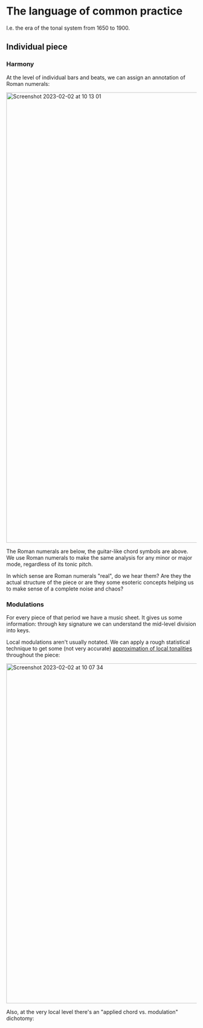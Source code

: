 # The language of common practice

I.e. the era of the tonal system from 1650 to 1900. 

## Individual piece

### Harmony

At the level of individual bars and beats, we can assign an annotation of Roman numerals:

<img width="1191" alt="Screenshot 2023-02-02 at 10 13 01" src="https://user-images.githubusercontent.com/1491908/216246068-6b58bfee-47bb-4b0e-b223-8e4084af26b7.png">

The Roman numerals are below, the guitar-like chord symbols are above. We use Roman numerals to make the same analysis for any minor or major mode, regardless of its tonic pitch.

In which sense are Roman numerals "real", do we hear them? Are they the actual structure of the piece or are they some esoteric concepts helping us to make sense of a complete noise and chaos?




### Modulations

For every piece of that period we have a music sheet. It gives us some information: through key signature we can understand the mid-level division into keys. 

Local modulations aren't usually notated. We can apply a rough statistical technique to get some (not very accurate) [approximation of local tonalities](https://ccrma.stanford.edu/~craig/keyscape/) throughout the piece:

<img width="899" alt="Screenshot 2023-02-02 at 10 07 34" src="https://user-images.githubusercontent.com/1491908/216245190-89170eb6-408e-4e5a-839a-4b85f77cdfee.png">




Also, at the very local level there's an "applied chord vs. modulation" dichotomy:


